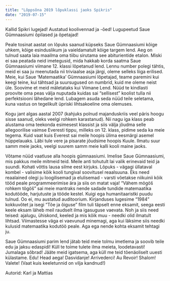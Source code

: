 ```yaml
---
title: "Lõppsõna 2019 lõpuklassi jaoks Spikris"
date: "2019-07-15"
---
```


Kallid Spikri lugejad! Austatud koolivennad ja -õed! Lugupeetud Saue Gümnaasiumi õpilased ja õpetajad!

Peale tosinat aastat on lõpuks saanud küpseks Saue Gümnaasiumi kõige uhkem, kõige esinduslikum ja vaieldamatult kõige targem lend. Aeg on tulnud saata laia maailma oma tiibu sirutama see abiturientide etalon. Miski ei saa peatada neid imetegusid, mida hakkab korda saatma Saue Gümnaasiumi viimane 12. klassi lõpetanud lend. Lennu number polegi tähtis, meid ei saa ju meenutada nii triviaalse asja järgi, oleme selleks liiga erilised. Meie, kui Saue ‘Matemaatika’ Gümnaasiumi lõpetajad, teame paremini kui keegi teine, kui tähtsad ja suursugused on numbrid, kuid me oleme neist üle. Soovime et meid mäletataks kui Viimane Lend. Nüüd te kindlasti proovite oma peas välja nuputada kuidas sai “sellisest” koolist tulla nii perfektsiooni lähedane lend. Lubagem asuda seda nüüd teile seletama, kuna vastus on tegelikult üpriski lihtsakoeline oma olemuses.

Kogu jant algas aastal 2007 (kahjuks polnud majanduskriis veel päris hoogu sisse saanud, oleks veelgi rohkem karastanud). Nii nagu iga klass peab alustama oma teekonda esimesest klassist ja siis välja jõudma selle allegoorilise vaimse Everesti tippu, milleks on 12. klass, pidime seda ka meie tegema. Kuid vaat kuis Everest sai meile hoopis ülima eesmärgi asemel hüppelauaks. Läbi tule vere ja pisarate jõudsime hoopis Kuule. Ilmatu suur samm meie jaoks, veelgi suurem samm meie kalli kooli maine jaoks.

Võtame nüüd vaatluse alla hoopis gümnaasiumi. Imelise Saue Gümnaasiumi, mis pakkus meile mitmeid teid. Meile anti tohutult lai valik erinevaid teid ja suundi. Kohati võttis lausa silme eest kirjuks. Lõpuks - vägagi üllataval kombel - valisime kõik kooli tungival soovitusel reaalsuuna. Eks need reaalained olegi ju loogilisemad ja elulisemad - varsti võetakse niikuinii kõik tööd peale programmeerimise ära ja siis on matat vaja! “Vähem mögöš rohkem tögöš” sai meie mantraks nende sadade tundide matemaatika kodutööde, harjutuste ja tööde kestel. Kuigi ega humanitaaristki puudu tulnud. Oo ei, mu austatud auditoorium. Kirjanduses lugesime “1984” kokkuvõtet ja isegi “Tõe ja õiguse” film tuli täpselt enne eksamit, seega eesti keele eksam läheb meil raudselt ilma igasuguse vaevata. Noh ja siis need teised: ajalugu, ühiskond, keeled ja mis kõik muu - needki olid ilmatult lihtsad. Viimastesse väga ei vaevunud minemagi, aga kui läksime siis needki kulusid matemaatika kodutöö peale. Aga ega nende kohta eksamit tehtagi ju.

Saue Gümnaasiumi parim lend jätab teid meie tolmu imetlema ja soovib teile edu ja jaksu edaspidi! Küll te toime tulete ilma meieta, loodetavasti! Jumalaga sõbrad! Jääte meid igatsema, aga küll me teid tõenäoliselt uuesti külastame. Edu! Head aega! Dasvidanje! Arrivederci! Au Revoir! Shalom! Valete! (Vaat kuis keeletunnid on vilja kandnud!)

Autorid: Karl ja Mattias
